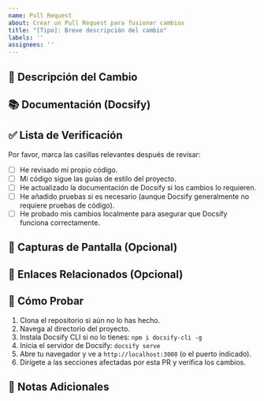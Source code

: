 ```yaml
---
name: Pull Request
about: Crear un Pull Request para fusionar cambios
title: "[Tipo]: Breve descripción del cambio"
labels: ''
assignees: ''
---
```


## 🚀 Descripción del Cambio

## 📚 Documentación (Docsify)

## ✅ Lista de Verificación

Por favor, marca las casillas relevantes después de revisar:

- [ ] He revisado mi propio código.
- [ ] Mi código sigue las guías de estilo del proyecto.
- [ ] He actualizado la documentación de Docsify si los cambios lo requieren.
- [ ] He añadido pruebas si es necesario (aunque Docsify generalmente no requiere pruebas de código).
- [ ] He probado mis cambios localmente para asegurar que Docsify funciona correctamente.

## 📸 Capturas de Pantalla (Opcional)

## 🔗 Enlaces Relacionados (Opcional)

## 🧪 Cómo Probar

1. Clona el repositorio si aún no lo has hecho.
2. Navega al directorio del proyecto.
3. Instala Docsify CLI si no lo tienes: `npm i docsify-cli -g`
4. Inicia el servidor de Docsify: `docsify serve`
5. Abre tu navegador y ve a `http://localhost:3000` (o el puerto indicado).
6. Dirígete a las secciones afectadas por esta PR y verifica los cambios.

## 📝 Notas Adicionales
